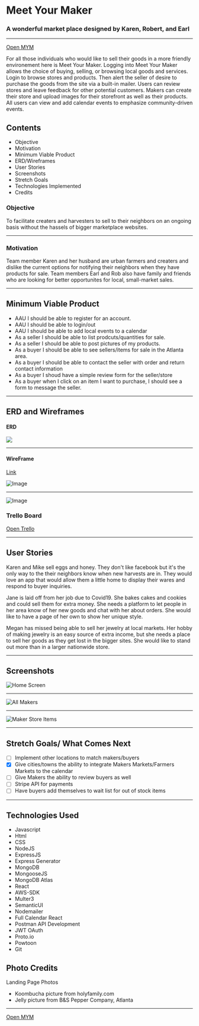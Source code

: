 # Meet Your Maker
### A wonderful market place designed by Karen, Robert, and Earl

---
[Open MYM](https://salty-coast-15461.herokuapp.com/)

For all those individuals who would like to sell their goods in a more friendly environement here is Meet Your Maker. Logging into Meet Your Maker allows the choice of buying, selling, or browsing local goods and services. Login to browse stores and products. Then alert the seller of desire to purchase the goods from the site via a built-in mailer. Users can review stores and leave feedback for other potential customers. Makers can create their store and upload images for their storefront as well as their products. All users can view and add calendar events to emphasize community-driven events.

## Contents
* Objective
* Motivation
* Minimum Viable Product
* ERD/Wireframes
* User Stories
* Screenshots
* Stretch Goals
* Technologies Implemented
* Credits

### Objective
To facilitate creaters and harvesters to sell to their neighbors on an ongoing basis without the hassels of bigger marketplace websites.

---
 
### Motivation
Team member Karen and her husband are urban farmers and creaters and dislike the current options for notifying their neighbors when they have products for sale. Team members Earl and Rob also have family and friends who are looking for better opportunites for local, small-market sales. 

---

## Minimum Viable Product
* AAU I should be able to register for an account.
* AAU I should be able to login/out
* AAU I should be able to add local events to a calendar
* As a seller I should be able to list prodcuts/quantities for sale.
* As a seller I should be able to post pictures of my products.
* As a buyer I should be able to see sellers/items for sale in the Atlanta area.
* As a buyer I should be able to contact the seller with order and return contact information
* As a buyer I shoud have a simple review form for the seller/store
* As a buyer when I click on an item I want to purchase, I should see a form to message the seller.

---

## ERD and Wireframes

#### ERD

![](public/images/CurrentERD.png)

---

#### WireFrame
[Link](https://share.proto.io/LMSOX5/)
 
![Image](public/images/WFSS1.png)

---
![Image](public/images/WFSS2.png)



### Trello Board
[Open Trello](https://trello.com/b/8J1SKHlY/meet-your-maker)

---

## User Stories
Karen and Mike sell eggs and honey. They don't like facebook but it's the only way to the their neighbors know when new harvests are in. They would love an app that would allow them a little home to display their wares and respond to buyer inquiries.
 
 Jane is laid off from her job due to Covid19. She bakes cakes and cookies and could sell them for extra money. She needs a platform to let people in her area know of her new goods and chat with her about orders. She would like to have a page of her own to show her unique style.
 
Megan has missed being able to sell her jewelry at local markets. Her hobby of making jewelry is an easy source of extra income, but she needs a place to sell her goods as they get lost in the bigger sites. She would like to stand out more than in a larger nationwide store.

---

## Screenshots
![Home Screen](public/images/HomeScreenshot.png)

---
![All Makers](public/images/StoreList.png)

---
![Maker Store Items](public/images/MakerStore.png)

---

## Stretch Goals/ What Comes Next
- [ ] Implement other locations to match makers/buyers
- [x] Give cities/towns the ability to integrate Makers Markets/Farmers Markets to the calendar
- [ ] Give Makers the ability to review buyers as well
- [ ] Stripe API for payments
- [ ] Have buyers add themselves to wait list for out of stock items

---

## Technologies Used
- Javascript
- Html
- CSS
- NodeJS
- ExpressJS
- Express Generator
- MongoDB
- MongooseJS
- MongoDB Atlas
- React
- AWS-SDK
- Multer3
- SemanticUI
- Nodemailer
- Full Calendar React
- Postman API Development
- JWT OAuth
- Proto.io
- Powtoon
- Git

## Photo Credits
Landing Page Photos

* Koombucha picture from holyfamily.com
* Jelly picture from B&S Pepper Company, Atlanta

---

[Open MYM](https://salty-coast-15461.herokuapp.com/)
